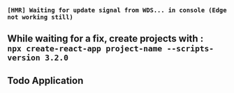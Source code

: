 ### `[HMR] Waiting for update signal from WDS... in console (Edge not working still)`<br />

While waiting for a fix, create projects with : <br>
`npx create-react-app project-name --scripts-version 3.2.0`
-----

## Todo Application
